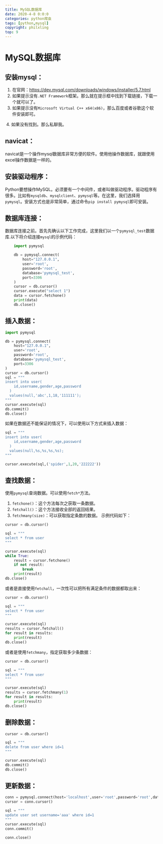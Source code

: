 ```yaml
---
title: MySQL数据库
date: 2020-4-8 0:0:0
categories: python爬虫
tags: [python,mysql]
copyright: philxling
top: 9
---
```




# MySQL数据库

## 安装mysql：

1. 在官网：https://dev.mysql.com/downloads/windows/installer/5.7.html
2. 如果提示没有`.NET Framework`框架。那么就在提示框中找到下载链接，下载一个就可以了。
3. 如果提示没有`Microsoft Virtual C++ x64(x86)`，那么百度或者谷歌这个软件安装即可。

<!--more-->

​    4. 如果没有找到。那么私聊我。

## navicat：

navicat是一个操作mysql数据库非常方便的软件。使用他操作数据库，就跟使用excel操作数据是一样的。

## 安装驱动程序：

Python要想操作MySQL。必须要有一个中间件，或者叫做驱动程序。驱动程序有很多。比如有`mysqldb`、`mysqlclient`、`pymysql`等。在这里，我们选择用`pymysql`。安装方式也是非常简单，通过命令`pip install pymysql`即可安装。

## 数据库连接：

数据库连接之前。首先先确认以下工作完成，这里我们以一个`pymysql_test`数据库.以下将介绍连接`mysql`的示例代码：

```python
    import pymysql

    db = pymysql.connect(
        host="127.0.0.1",
        user='root',
        password='root',
        database='pymysql_test',
        port=3306
    )
    cursor = db.cursor()
    cursor.execute("select 1")
    data = cursor.fetchone()
    print(data)
    db.close()
```

## 插入数据：

```python
import pymysql

db = pymysql.connect(
    host="127.0.0.1",
    user='root',
    password='root',
    database='pymysql_test',
    port=3306
)
cursor = db.cursor()
sql = """
insert into user(
    id,username,gender,age,password
  ) 
  values(null,'abc',1,18,'111111');
"""
cursor.execute(sql)
db.commit()
db.close()
```

如果在数据还不能保证的情况下，可以使用以下方式来插入数据：

```python
sql = """
insert into user(
    id,username,gender,age,password
  ) 
  values(null,%s,%s,%s,%s);
"""

cursor.execute(sql,('spider',1,20,'222222'))
```

## 查找数据：

使用`pymysql`查询数据。可以使用`fetch*`方法。

1. `fetchone()`：这个方法每次之获取一条数据。
2. `fetchall()`：这个方法接收全部的返回结果。
3. `fetchmany(size)`：可以获取指定条数的数据。
   示例代码如下：

```python
cursor = db.cursor()

sql = """
select * from user
"""

cursor.execute(sql)
while True:
    result = cursor.fetchone()
    if not result:
        break
    print(result)
db.close()
```

或者是直接使用`fetchall`，一次性可以把所有满足条件的数据都取出来：

```python
cursor = db.cursor()

sql = """
select * from user
"""

cursor.execute(sql)
results = cursor.fetchall()
for result in results:
    print(result)
db.close()
```

或者是使用`fetchmany`，指定获取多少条数据：

```python
cursor = db.cursor()

sql = """
select * from user
"""

cursor.execute(sql)
results = cursor.fetchmany(1)
for result in results:
    print(result)
db.close()
```

## 删除数据：

```python
cursor = db.cursor()

sql = """
delete from user where id=1
"""

cursor.execute(sql)
db.commit()
db.close()
```

## 更新数据：

```python
conn = pymysql.connect(host='localhost',user='root',password='root',database='pymysql_demo',port=3306)
cursor = conn.cursor()

sql = """
update user set username='aaa' where id=1
"""
cursor.execute(sql)
conn.commit()

conn.close()
```